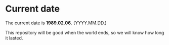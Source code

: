 # Current date

The current date is **1989.02.06.** (YYYY.MM.DD.)

This repository will be good when the world ends, so we will know how long it lasted.